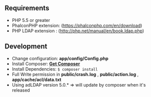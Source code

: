 Requirements
------------
* PHP 5.5 or greater
* PhalconPHP extension: (https://phalconphp.com/en/download)
* PHP LDAP extension : (http://php.net/manual/en/book.ldap.php)

Development
-----------
* Change configuration: **app/config/Config.php**
* Install Composer: **[Get Composer](https://getcomposer.org)**
* Install Dependencies: `$ composer install`
* Full Write permission in **public/crash.log** , **public/action.log** , **app/cache/acl/data.txt**
* Using adLDAP version 5.0.* => will update by composer when it's released